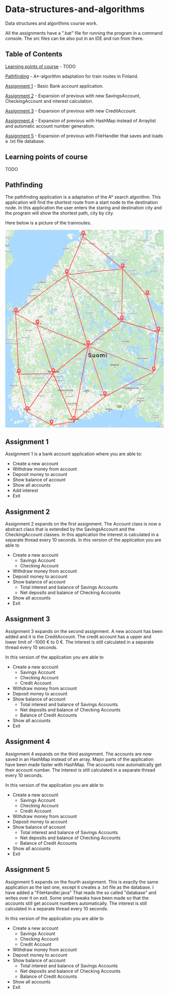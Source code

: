 # Data-structures-and-algorithms

Data structures and algorithms course work. 

All the assignments have a ".bat" file for running the program in a command console. The src files can be also put in an IDE and run from there.

## Table of Contents

[Learning points of course](#learning-points-of-course) - TODO

[Pathfinding](#pathfinding) - A*-algorithm adaptation for train routes in Finland.

[Assignment 1](#assignment-1) - Basic Bank account application.

[Assignment 2](#assignment-2) - Expansion of previous with new SavingsAccount, CheckingAccount and interest calculation.

[Assignment 3](#assignment-3) - Expansion of previous with new CreditAccount.

[Assignment 4](#assignment-4) - Expansion of previous with HashMap instead of Arraylist and automatic account number generation.

[Assignment 5](#assignment-5) - Expansion of previous with FileHandler that saves and loads a .txt file database.


## Learning points of course

TODO

## Pathfinding

The pathfinding application is a adaptation of the A* search algorithm. This application will find the shortest route from a start node to the destination node. In this application the user enters the staring and destination city and the program will show the shortest path, city by city. 

Here below is a picture of the trainroutes.

![train map picture](https://github.com/harjunpnik/Data-structures-and-algorithms/blob/master/Pathfinding/map.JPG)

## Assignment 1
Assignment 1 is a bank account application where you are able to:

* Create a new account
* Withdraw money from account
* Deposit money to account
* Show balance of account
* Show all accounts
* Add interest
* Exit

## Assignment 2
Assignment 2 expands on the first assignment. The Account class is now a abstract class that is extended by the SavingsAccount and the CheckingAccount classes. In this application the interest is calculated in a separate thread every 10 seconds. In this version of the application you are able to 

* Create a new account
  * Savings Account 
  * Checking Account
* Withdraw money from account
* Deposit money to account
* Show balance of account
  * Total interest and balance of Savings Accounts
  * Net deposits and balance of Checking Accounts
* Show all accounts
* Exit

## Assignment 3

Assignment 3 expands on the second assignment. A new account has been added and it is the CreditAccount. The credit account has a upper and lower limit of -1000 € to 0 €. The interest is still calculated in a separate thread every 10 seconds.

In this version of the application you are able to 

* Create a new account
  * Savings Account 
  * Checking Account
  * Credit Account
* Withdraw money from account
* Deposit money to account
* Show balance of account
  * Total interest and balance of Savings Accounts
  * Net deposits and balance of Checking Accounts
  * Balance of Credit Accounts
* Show all accounts
* Exit

## Assignment 4

Assignment 4 expands on the third assignment. The accounts are now saved in an HashMap instead of an array. Major parts of the application have been made faster with HashMap. The accounts now automatically get their account number. The interest is still calculated in a separate thread every 10 seconds.

In this version of the application you are able to 

* Create a new account
  * Savings Account 
  * Checking Account
  * Credit Account
* Withdraw money from account
* Deposit money to account
* Show balance of account
  * Total interest and balance of Savings Accounts
  * Net deposits and balance of Checking Accounts
  * Balance of Credit Accounts
* Show all accounts
* Exit

## Assignment 5

Assignment 5 expands on the fourth assignment. This is exactly the same application as the last one, except it creates a .txt file as the database. I have added a "FileHandler.java" That reads the so called "database" and writes over it on exit. Some small tweaks have been made so that the accounts still get account numbers automatically. The interest is still calculated in a separate thread every 10 seconds.

In this version of the application you are able to 

* Create a new account
  * Savings Account 
  * Checking Account
  * Credit Account
* Withdraw money from account
* Deposit money to account
* Show balance of account
  * Total interest and balance of Savings Accounts
  * Net deposits and balance of Checking Accounts
  * Balance of Credit Accounts
* Show all accounts
* Exit